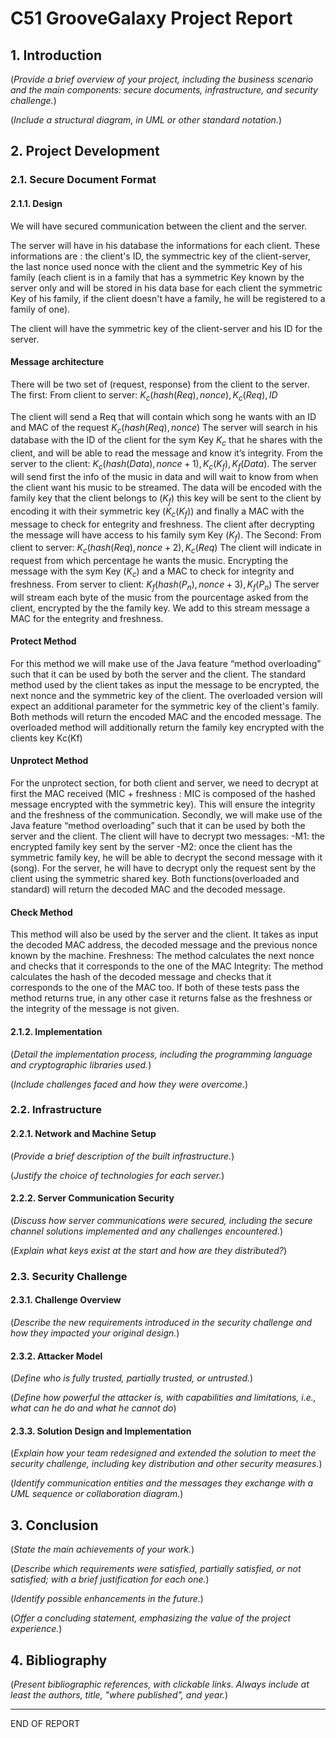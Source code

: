 # C51 GrooveGalaxy Project Report

## 1. Introduction

(_Provide a brief overview of your project, including the business scenario and the main components: secure documents, infrastructure, and security challenge._)

(_Include a structural diagram, in UML or other standard notation._)

## 2. Project Development

### 2.1. Secure Document Format

#### 2.1.1. Design

We will have secured communication between the client and the server. 

The server will have in his database the informations for each client. These informations are : the client's ID, the symmectric key of the client-server, the last nonce used nonce with the client and the symmetric Key of his family (each client is in a family that has a symmetric Key known by the server only and will be stored in his data base for each client the symmetric Key of his family, if the client doesn't have a family, he will be registered to a family of one).

The client will have the symmetric key of the client-server and his ID for the server.
#### Message architecture

There will be two set of (request, response) from the client to the server.
The first:
From client to server: ${K_c(hash(Req), nonce), K_c(Req), ID}$

The client will send a Req that will contain which song he wants with an ID and MAC of the request ${K_c(hash(Req), nonce)}$
The server will search in his database with the ID of the client for the sym Key $K_c$ that he shares with the client, and will be able to read the message and know it’s integrity.
From the server to the client: ${K_c(hash(Data), nonce + 1), K_c(K_f), K_f(Data)}$. 
The server will send first the info of the music in data and will wait to know from when the client want his music to be streamed.
The data will be encoded with the family key that the client belongs to ($K_f$) this key will be sent to the client by encoding it with their symmetric key ($K_c(K_f)$) and finally a MAC 
with the message to check for entegrity and freshness.
The client after decrypting the message will have access to his family sym Key ($K_f$).
The Second:
From client to server: ${K_c(hash(Req), nonce + 2), K_c(Req)}$
The client will indicate in request from which percentage he wants the music.
Encrypting the message with the sym Key ($K_c$) and a MAC to check for integrity and freshness. 
From server to client: ${K_f(hash(P_n), nonce + 3), K_f(P_n)}$
The server will stream each byte of the music from the pourcentage asked from the client, encrypted by the the family key. We add to this stream message a MAC for the entegrity and freshness.

#### Protect Method

For this method we will make use of the Java feature “method overloading” such that it can be used by both the server and the client. 
The standard method used by the client takes as input the message to be encrypted, the next nonce and the symmetric key of the client. The overloaded version will expect an additional parameter for the symmetric key of the client's family.
Both methods will return the encoded MAC and the encoded message. The overloaded method will additionally return the family key encrypted with the clients key Kc(Kf)

#### Unprotect Method
For the unprotect section, for both client and server, we need to decrypt at first the MAC received (MIC + freshness : MIC is composed of the hashed message encrypted with the symmetric key). This will ensure the integrity and the freshness of the communication.
Secondly, we will make use of the Java feature “method overloading” such that it can be used by both the server and the client. The client will have to decrypt two messages:
-M1: the encrypted family key sent by the server 
-M2: once the client has the symmetric family key, he will be able to decrypt the second message with it (song).
For the server, he will have to decrypt only the request sent by the client using the symmetric shared key. 
Both functions(overloaded and standard) will return the decoded MAC and the decoded message. 


#### Check Method

This method will also be used by the server and the client. It takes as input the decoded MAC address, the decoded message and the previous nonce known by the machine.
Freshness: The method calculates the next nonce and checks that it corresponds to the one of the MAC 
Integrity: The method calculates the hash of the decoded message and checks that it corresponds to the one of the MAC too.
If both of these tests pass the method returns true, in any other case it returns false as the freshness or the integrity of the message is not given. 


#### 2.1.2. Implementation

(_Detail the implementation process, including the programming language and cryptographic libraries used._)

(_Include challenges faced and how they were overcome._)

### 2.2. Infrastructure

#### 2.2.1. Network and Machine Setup

(_Provide a brief description of the built infrastructure._)

(_Justify the choice of technologies for each server._)

#### 2.2.2. Server Communication Security

(_Discuss how server communications were secured, including the secure channel solutions implemented and any challenges encountered._)

(_Explain what keys exist at the start and how are they distributed?_)

### 2.3. Security Challenge

#### 2.3.1. Challenge Overview

(_Describe the new requirements introduced in the security challenge and how they impacted your original design._)

#### 2.3.2. Attacker Model

(_Define who is fully trusted, partially trusted, or untrusted._)

(_Define how powerful the attacker is, with capabilities and limitations, i.e., what can he do and what he cannot do_)

#### 2.3.3. Solution Design and Implementation

(_Explain how your team redesigned and extended the solution to meet the security challenge, including key distribution and other security measures._)

(_Identify communication entities and the messages they exchange with a UML sequence or collaboration diagram._)  

## 3. Conclusion

(_State the main achievements of your work._)

(_Describe which requirements were satisfied, partially satisfied, or not satisfied; with a brief justification for each one._)

(_Identify possible enhancements in the future._)

(_Offer a concluding statement, emphasizing the value of the project experience._)

## 4. Bibliography

(_Present bibliographic references, with clickable links. Always include at least the authors, title, "where published", and year._)

----
END OF REPORT
